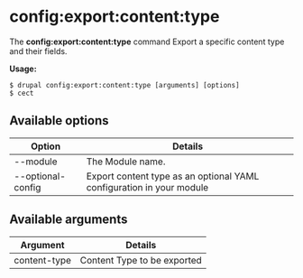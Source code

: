 # config:export:content:type
The **config:export:content:type** command Export a specific content type and their fields.

**Usage:**
```
$ drupal config:export:content:type [arguments] [options] 
$ cect  
```

## Available options
Option | Details
-------|-------------
--module | The Module name.
--optional-config | Export content type as an optional YAML configuration in your module

## Available arguments
Argument | Details
---------|-------------
content-type | Content Type to be exported
